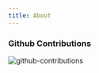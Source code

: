 ```yaml
---
title: About
---
```


<!-- > **Note**: Add Markdown syntax content to file `tabs/about.md` and it will show up on this page. -->

###  **Github Contributions**
![github-contributions](https://ghchart.rshah.org/Kyoung-M1N)